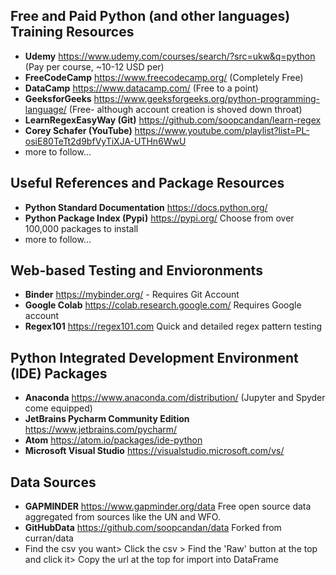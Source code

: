 ## Free and Paid Python (and other languages) Training Resources

- __Udemy__ https://www.udemy.com/courses/search/?src=ukw&q=python (Pay per course, ~10-12 USD per)
- __FreeCodeCamp__ https://www.freecodecamp.org/ (Completely Free)
- __DataCamp__ https://www.datacamp.com/ (Free to a point)
- __GeeksforGeeks__ https://www.geeksforgeeks.org/python-programming-language/ (Free- although account creation is shoved down throat)
- __LearnRegexEasyWay (Git)__ https://github.com/soopcandan/learn-regex
- __Corey Schafer (YouTube)__ https://www.youtube.com/playlist?list=PL-osiE80TeTt2d9bfVyTiXJA-UTHn6WwU
- more to follow...

## Useful References and Package Resources

- __Python Standard Documentation__ https://docs.python.org/
- __Python Package Index (Pypi)__ https://pypi.org/ Choose from over 100,000 packages to install
- more to follow...

## Web-based Testing and Envioronments

- __Binder__ https://mybinder.org/ - Requires Git Account
- __Google Colab__ https://colab.research.google.com/ Requires Google account
- __Regex101__ https://regex101.com Quick and detailed regex pattern testing


## Python Integrated Development Environment (IDE) Packages

- __Anaconda__ https://www.anaconda.com/distribution/ (Jupyter and Spyder come equipped)
- __JetBrains Pycharm Community Edition__ https://www.jetbrains.com/pycharm/
- __Atom__ https://atom.io/packages/ide-python
- __Microsoft Visual Studio__ https://visualstudio.microsoft.com/vs/

## Data Sources

- __GAPMINDER__ https://www.gapminder.org/data Free open source data aggregated from sources like the UN and WFO.
- __GitHubData__ https://github.com/soopcandan/data Forked from curran/data
 - Find the csv you want> Click the csv > Find the 'Raw' button at the top and click it> Copy the url at the top for import into DataFrame
